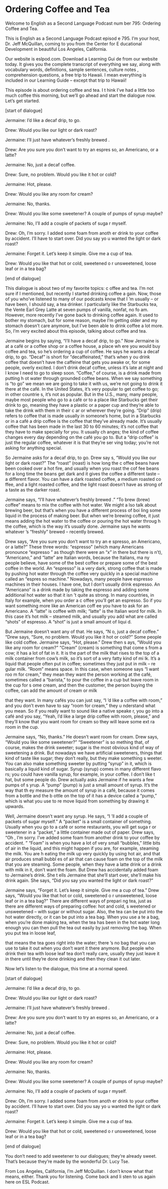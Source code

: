 # Ordering Coffee and Tea

Welcome to English as a Second Language Podcast num ber 795: Ordering Coffee and Tea.

This is English as a Second Language Podcast episod e 795.  I’m your host, Dr. Jeff McQuillan, coming to you from the Center for E ducational Development in beautiful Los Angeles, California.

Our website is eslpod.com.  Download a Learning Gui de from our website today. It gives you the complete transcript of everything we say, along with vocabulary words, definitions, sample sentences, culture notes , comprehension questions, a free trip to Hawaii.  I mean everything is included  in our Learning Guide – except that trip to Hawaii!

This episode is about ordering coffee and tea.  I t hink I’ve had a little too much coffee this morning, but we’ll go ahead and start the dialogue now.  Let’s get started.

[start of dialogue]

Jermaine:  I’d like a decaf drip, to go.

Drew:  Would you like our light or dark roast?

Jermaine:  I’ll just have whatever’s freshly brewed .

Drew:  Are you sure you don’t want to try an espres so, an Americano, or a latte?

Jermaine:  No, just a decaf coffee.

Drew:  Sure, no problem.  Would you like it hot or cold?

Jermaine:  Hot, please.

Drew:  Would you like any room for cream?

Jermaine:  No, thanks.

Drew:  Would you like some sweetener?  A couple of pumps of syrup maybe?

Jermaine:  No, I’ll add a couple of packets of suga r myself.

 Drew:  Oh, I’m sorry.  I added some foam from anoth er drink to your coffee by accident.  I’ll have to start over.  Did you say yo u wanted the light or dark roast?

Jermaine:  Forget it.  Let’s keep it simple.  Give me a cup of tea.

Drew:  Would you like that hot or cold, sweetened o r unsweetened, loose leaf or in a tea bag?

[end of dialogue]

This dialogue is about two of my favorite topics: c offee and tea.  I’m not sure if I mentioned, but recently I started drinking coffee a gain.  Now, those of you who’ve listened to many of our podcasts know that I ’m usually – or have been, I should say, a tea drinker.  I particularly like the  Starbucks tea, the Vente Earl Grey Latte at seven pumps of vanilla, nonfat, no fo am.  However, more recently I’ve gone back to drinking coffee again.  It used to bother my stomach, but for some reason, maybe I’m getting older and my stomach  doesn’t care anymore, but I’ve been able to drink coffee a lot more.  So,  I’m very excited about this episode, talking about coffee and tea.

Jermaine begins by saying, “I’ll have a decaf drip,  to go.”  Now Jermaine is at a café or a coffee shop or a coffee house, a place wh ere you would buy coffee and tea, so he’s ordering a cup of coffee.  He says he wants a decaf drip, to go. “Decaf” is short for “decaffeinated,” that’s when y ou drink coffee that doesn’t have the caffeine that gets you awake or, for some people, overly excited.  I don’t drink decaf coffee, unless it’s late at night and I  know I need to go to sleep soon. “Coffee,” of course, is a drink made from putting h ot water through grounded coffee beans.  When we say something is “to go” we mean we are going to take it with us, we’re not going to drink it there at the café.  In the United States, it’s very popular to get coffee to go; in other countrie s, it’s not as popular.  But in the U.S., many, many people, maybe most people who go to a café or to a place like Starbucks get their drink to go, meaning they have a plastic or a paper cup and they’re able to take the drink with them in their c ar or wherever they’re going. “Drip” (drip) refers to coffee that is made usually  in someone’s home, but in a Starbucks or in a café a drip coffee is the coffee that they’ve already made.  It’s usually coffee that has been made in the last 30 to  60 minutes; it’s not coffee that they have to make specially for you.  It usually ch anges; the kind of coffee changes every day depending on the café you go to.  But a “drip coffee” is just the regular coffee, whatever it is that they’re ser ving today; you’re not asking for anything special.

So Jermaine asks for a decaf drip, to go.  Drew say s, “Would you like our light or dark roast?”  The “roast” (roast) is how long the c offee beans have been cooked over a hot fire, and usually when you roast the cof fee beans for a long time the beans get dark and it gives the coffee a different taste – a different flavor.  You can have a dark roasted coffee, a medium roasted co ffee, and a light roasted coffee, and the light roast doesn’t have as strong of a taste as the darker roast.

Jermaine says, “I’ll have whatever’s freshly brewed .”  “To brew (brew) coffee” means to mix the coffee with hot water.  We might a lso talk about brewing beer, but that’s when you have a different process of boi ling some liquid in the process of making beer.  But when we’re brewing coffee, it just means adding the hot water to the coffee or pouring the hot water throug h the coffee, which is the way it’s usually done.  Jermaine says he wants whatever ’s “freshly” brewed – recently brewed.

Drew says, “Are you sure you don’t want to try an e spresso, an Americano, or a latte?”  These three words: “espresso” (which many Americans pronounce “expresso ” as though there were an “x” in there but there is n’t), “Americano,” and “latte” are Italian words, because the Italians, ma ny people believe, have some of the best coffee or prepare some of the best coffee in the world.  An “espresso” is a very dark, strong coffee that is made by pushing hot water through the coffee very quickly in a special machine called an “espres so machine.”  Nowadays, many people have espresso machines in their houses.   I have one, but I don’t usually drink espresso.  An “Americano” is a drink made by taking the espresso and adding some additional hot water so that it isn ’t quite as strong.  In many countries, in Italy for example, when you order a c offee you’ll get an espresso. So if you want something more like an American coff ee you have to ask for an Americano.  A “latte” is coffee with milk; “latte” is the Italian word for milk.  In this case it’s hot milk – steamed milk, and usually you add what are called “shots” of espresso.  A “shot” is just a small amount of liqui d.

But Jermaine doesn’t want any of that.  He says, “N o, just a decaf coffee.”  “Drew says, “Sure, no problem.  Would you like it hot or cold?”  Some people like cold coffee.  Jermaine says, “Hot, please.”  Drew then s ays, “Would you like any room for cream?”  “Cream” (cream) is something that come s from a cow; it has a lot of fat in it.  It is the part of the milk that rises to the top of a milk container from cow’s milk, so it’s sort of a very fatty kind of mi lk.  It’s a liquid that people often put in coffee; sometimes they just put in milk – re gular milk.  “Room” means space.  In this case, when someone says “I want roo m for cream,” they mean they want the person working at the café, sometimes  called a “barista,” to pour the coffee in a cup but leave room in the cup for s ome cream, and then the customer, the person buying the coffee, can add the  amount of cream or milk

that they want.  In many cafés you can just say, “I ’d like a coffee with room,” and you don’t even have to say “room for cream,” they u nderstand what you mean. So if you really want to sound like a native speake r, you go into a café and you say, “Yeah, I’d like a large drip coffee with room,  please,” and they’ll know that you want room for cream so they will leave some ext ra room in the cup.

Jermaine says, “No, thanks.”  He doesn’t want room for cream.  Drew says, “Would you like some sweetener?”  “Sweetener” is so mething that, of course, makes the drink sweeter; sugar is the most obvious kind of way of sweetening a drink.  But nowadays we have artificial sweeteners,  things that kind of taste like sugar; they don’t really, but they make something s weeter.  You can also make something sweeter by putting “syrup” in it, which is basically a liquid kind of sugar.  Syrup (syrup) comes in many different flavo rs; you could have vanilla syrup, for example, in your coffee.  I don’t like t hat, but some people do.  Drew actually asks Jermaine if he wants a few pumps of s yrup.  A “pump” (pump) is just a small amount of syrup.  It’s the way that th ey measure the amount of syrup in a café, because it comes from a bottle and the b ottle on the top of it has a device called a “pump,” which is what you use to re move liquid from something by drawing it upwards.

Well, Jermaine doesn’t want any syrup.  He says, “I ’ll add a couple of packets of sugar myself.”  A “packet” is a small container of something.  Usually when you go to a café or some restaurants, you will get suga r or sweetener in a “packet,” a little container made out of paper.  Drew says, “Oh , I’m sorry.  I’ve added some foam from another drink to your coffee by accident. ”  “Foam” is when you have a lot of very small “bubbles,” little bits of air in the liquid, and this might happen if you are, for example, steaming the milk.  You are h eating the milk up very quickly by using hot air, and that air produces small bubbl es of air that can cause foam on the top of the milk that you are steaming.  Some  people, when they have a latte drink or a drink with milk in it, don’t want the foam.  But Drew has accidentally added foam to Jermaine’s drink.  She t ells Jermaine that she’ll start over, she’ll make his drink again.  She says, “Did you say you wanted the light or dark roast?”

Jermaine says, “Forget it.  Let’s keep it simple.  Give me a cup of tea.”  Drew says, “Would you like that hot or cold, sweetened o r unsweetened, loose leaf or in a tea bag?”  There are different ways of prepari ng tea, just as there are different ways of preparing coffee: hot and cold, s weetened or unsweetened – with sugar or without sugar.  Also, the tea can be put into the hot water directly, or it can be put into a tea bag.  When you use a te a bag, when you’re done making tea, when the tea has been in the hot water long enough you can then pull the tea out easily by just removing the bag.  When you put tea in loose leaf,

that means the tea goes right into the water; there ’s no bag that you can use to take it out when you don’t want it there anymore.  But people who drink their tea with loose leaf tea don’t really care, usually they  just leave it in there until they’re done drinking and then they clean it out later.

Now let’s listen to the dialogue, this time at a normal speed.

[start of dialogue]

Jermaine:  I’d like a decaf drip, to go.

Drew:  Would you like our light or dark roast?

Jermaine:  I’ll just have whatever’s freshly brewed .

Drew:  Are you sure you don’t want to try an espres so, an Americano, or a latte?

Jermaine:  No, just a decaf coffee.

Drew:  Sure, no problem.  Would you like it hot or cold?

Jermaine:  Hot, please.

Drew:  Would you like any room for cream?

Jermaine:  No, thanks.

Drew:  Would you like some sweetener?  A couple of pumps of syrup maybe?

Jermaine:  No, I’ll add a couple of packets of suga r myself.

Drew:  Oh, I’m sorry.  I added some foam from anoth er drink to your coffee by accident.  I’ll have to start over.  Did you say yo u wanted the light or dark roast?

Jermaine:  Forget it.  Let’s keep it simple.  Give me a cup of tea.

Drew:  Would you like that hot or cold, sweetened o r unsweetened, loose leaf or in a tea bag?

[end of dialogue]

 You don’t need to add sweetener to our dialogues; they’re already sweet.  That’s because they’re made by the wonderful Dr. Lucy Tse.

From Los Angeles, California, I’m Jeff McQuillan.  I don’t know what that means, either.  Thank you for listening.  Come back and li sten to us again here on ESL Podcast.



